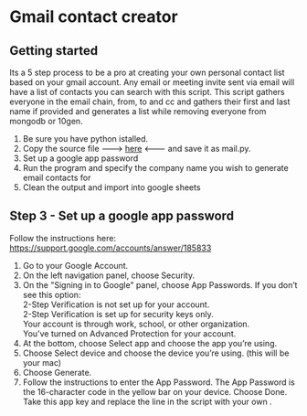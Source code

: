 # Gmail contact creator

## Getting started
Its a 5 step process to be a pro at creating your own personal contact list based on your gmail account.  Any email or meeting invite sent via email will have a list of contacts you can search with this script. This script gathers everyone in the email chain, from, to and cc and gathers their first and last name if provided and generates a list while removing everyone from mongodb or 10gen.

1. Be sure you have python istalled.
2. Copy the source file ---> [here](https://raw.githubusercontent.com/brittonlaroche/MongoDB-Demos/master/util/mail/source/mail.py) <--- and save it as mail.py.
3. Set up a google app password 
4. Run the program and specify the company name you wish to generate email contacts for
5. Clean the output and import into google sheets

## Step 3 - Set up a google app password
Follow the instructions here: https://support.google.com/accounts/answer/185833

1. Go to your Google Account.   
2. On the left navigation panel, choose Security.   
3. On the "Signing in to Google" panel, choose App Passwords. If you don’t see this option:   
    2-Step Verification is not set up for your account.    
    2-Step Verification is set up for security keys only.   
    Your account is through work, school, or other organization.    
    You’ve turned on Advanced Protection for your account.    
4. At the bottom, choose Select app and choose the app you’re using.   
5. Choose Select device and choose the device you’re using.  (this will be your mac)   
6. Choose Generate.    
7. Follow the instructions to enter the App Password. The App Password is the 16-character code in the yellow bar on your device.
Choose Done.    
    Take this app key and replace the line in the script with your own   . 




